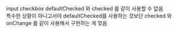 input checkbox defaultChecked 와 checked 를 같이 사용할 수 없음 <br/>
특수한 상황이 아니고서야 defaultChecked를 사용하는 것보단 checked 와 onChange 를 같이 사용해서 구현하는 게 맞음
